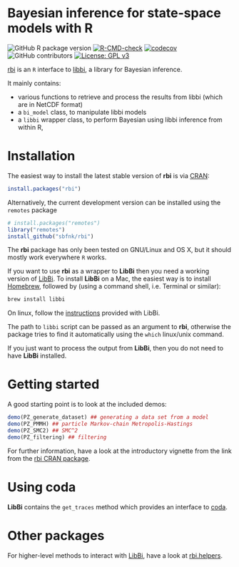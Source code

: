Bayesian inference for state-space models with R
================

<!-- badges: start -->

![GitHub R package
version](https://img.shields.io/github/r-package/v/sbfnk/rbi)
[![R-CMD-check](https://github.com/sbfnk/rbi/actions/workflows/R-CMD-check.yaml/badge.svg)](https://github.com/sbfnk/rbi/actions/workflows/R-CMD-check.yaml)
[![codecov](https://codecov.io/github/sbfnk/rbi/branch/main/graph/badge.svg?token=vK4TWfgYo0)](https://codecov.io/github/sbfnk/rbi)
![GitHub
contributors](https://img.shields.io/github/contributors/sbfnk/rbi)
[![License: GPL
v3](https://img.shields.io/badge/License-GPLv3-blue.svg)](https://www.gnu.org/licenses/gpl-3.0)
<!-- badges: end -->

[rbi](https://github.com/sbfnk/rbi) is an `R` interface to
[libbi](https://libbi.org), a library for Bayesian inference.

It mainly contains:

- various functions to retrieve and process the results from libbi
  (which are in NetCDF format)
- a `bi_model` class, to manipulate libbi models
- a `libbi` wrapper class, to perform Bayesian using libbi inference
  from within R,

# Installation

The easiest way to install the latest stable version of **rbi** is via
[CRAN](https://cran.r-project.org/package=rbi):

``` r
install.packages("rbi")
```

Alternatively, the current development version can be installed using
the `remotes` package

``` r
# install.packages("remotes")
library("remotes")
install_github("sbfnk/rbi")
```

The **rbi** package has only been tested on GNU/Linux and OS X, but it
should mostly work everywhere `R` works.

If you want to use **rbi** as a wrapper to **LibBi** then you need a
working version of [LibBi](https://github.com/lawmurray/LibBi). To
install **LibBi** on a Mac, the easiest way is to install
[Homebrew](https://brew.sh), followed by (using a command shell,
i.e. Terminal or similar):

``` sh
brew install libbi
```

On linux, follow the
[instructions](https://github.com/lawmurray/LibBi/blob/master/INSTALL_LINUX.md)
provided with LibBi.

The path to `libbi` script can be passed as an argument to **rbi**,
otherwise the package tries to find it automatically using the `which`
linux/unix command.

If you just want to process the output from **LibBi**, then you do not
need to have **LibBi** installed.

# Getting started

A good starting point is to look at the included demos:

``` r
demo(PZ_generate_dataset) ## generating a data set from a model
demo(PZ_PMMH) ## particle Markov-chain Metropolis-Hastings
demo(PZ_SMC2) ## SMC^2
demo(PZ_filtering) ## filtering
```

For further information, have a look at the introductory vignette from
the link from the [rbi CRAN
package](https://CRAN.R-project.org/package=rbi).

# Using coda

**LibBi** contains the `get_traces` method which provides an interface
to [coda](https://cran.r-project.org/package=coda).

# Other packages

For higher-level methods to interact with
[LibBi](https://github.com/lawmurray/LibBi), have a look at
[rbi.helpers](https://github.com/sbfnk/RBi.helpers).
